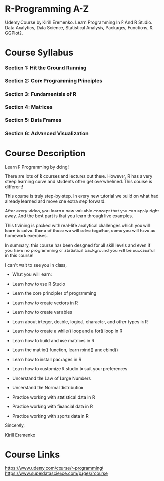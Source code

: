 # R-Programming A-Z
Udemy Course by Kirill Eremenko. Learn Programming In R And R Studio. Data Analytics, Data Science, Statistical Analysis, Packages, Functions, & GGPlot2.

# Course Syllabus 
### Section 1: Hit the Ground Running

### Section 2: Core Programming Principles

### Section 3: Fundamentals of R

### Section 4: Matrices

### Section 5: Data Frames

### Section 6: Advanced Visualization

# Course Description 
Learn R Programming by doing!

There are lots of R courses and lectures out there. However, R has a very steep learning curve and students often get overwhelmed. This course is different!

This course is truly step-by-step. In every new tutorial we build on what had already learned and move one extra step forward.

After every video, you learn a new valuable concept that you can apply right away. And the best part is that you learn through live examples.

This training is packed with real-life analytical challenges which you will learn to solve. Some of these we will solve together, some you will have as homework exercises.

In summary, this course has been designed for all skill levels and even if you have no programming or statistical background you will be successful in this course!

I can't wait to see you in class,

* What you will learn:

* Learn how to use R Studio

* Learn the core principles of programming

* Learn how to create vectors in R

* Learn how to create variables

* Learn about integer, double, logical, character, and other types in R

* Learn how to create a while() loop and a for() loop in R

* Learn how to build and use matrices in R

* Learn the matrix() function, learn rbind() and cbind()

* Learn how to install packages in R

* Learn how to customize R studio to suit your preferences

* Understand the Law of Large Numbers

* Understand the Normal distribution

* Practice working with statistical data in R

* Practice working with financial data in R

* Practice working with sports data in R

Sincerely,

Kirill Eremenko

# Course Links

https://www.udemy.com/course/r-programming/   
https://www.superdatascience.com/pages/rcourse




